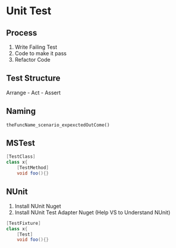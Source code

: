 # Unit Test

## Process

1. Write Failing Test
2. Code to make it pass
3. Refactor Code

## Test Structure

Arrange - Act - Assert

## Naming

`theFuncName_scenario_expexctedOutCome()`

## MSTest

```c#
[TestClass]
class x{
    [TestMethod]
    void foo(){}
```

## NUnit

1. Install NUnit Nuget
2. Install NUnit Test Adapter Nuget (Help VS to Understand NUnit)

```c#
[TestFixture]
class x{
    [Test]
    void foo(){}
```
